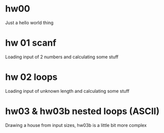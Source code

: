 # hw00
Just a hello world thing

# hw 01 scanf
Loading input of 2 numbers and calculating some stuff

# hw 02 loops
Loading input of unknown length and calculating some stuff

# hw03 & hw03b  nested loops (ASCII)
Drawing a house from input sizes, hw03b is a little bit more complex
